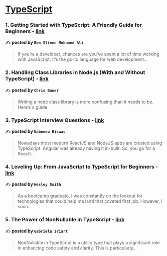 
<h1><a href=https://medium.com/tag/typescript-tips/recommended target="_blank" rel="noopener noreferrer">TypeScript</a></h1>
<h3>1. Getting Started with TypeScript: A Friendly Guide for Beginners - <a href="https://medium.com/@dslimen.15/getting-started-with-typescript-a-friendly-guide-for-beginners-009ab5556c0e" target="_blank" rel="noopener noreferrer">link</a></h3>

✍️ **posted by `Ben Slimen Mohamed Ali`**

<blockquote>If you’re a developer, chances are you’ve spent a lot of time working with JavaScript. It’s the go-to language for web development…</blockquote>

<h3>2. Handling Class Libraries in Node.js (With and Without TypeScript) - <a href="https://medium.com/better-programming/handling-class-libraries-in-node-js-with-and-without-typescript-39b73b2186b6" target="_blank" rel="noopener noreferrer">link</a></h3>

✍️ **posted by `Chris Bauer`**

<blockquote>Writing a node class library is more confusing than it needs to be. Here’s a guide</blockquote>

<h3>3. TypeScript Interview Questions - <a href="https://medium.com/@nabendu82/typescript-interview-questions-80d4bb1e9733" target="_blank" rel="noopener noreferrer">link</a></h3>

✍️ **posted by `Nabendu Biswas`**

<blockquote>Nowadays most modern ReactJS and NodeJS apps are created using TypeScript. Angular was already having it in-built. So, you go for a Reactt…</blockquote>

<h3>4. Leveling Up: From JavaScript to TypeScript for Beginners - <a href="https://medium.com/@wesmith314/a-beginners-guide-to-typescript-supercharge-your-javascript-af5489e52c91" target="_blank" rel="noopener noreferrer">link</a></h3>

✍️ **posted by `Wesley Smith`**

<blockquote>As a bootcamp graduate, I was constantly on the lookout for technologies that could help me land that coveted first job. However, I soon…</blockquote>

<h3>5. The Power of NonNullable<T> in TypeScript - <a href="https://medium.com/@gabrielairiart.gi/the-power-of-nonnullable-t-in-typescript-9cf156beb8da" target="_blank" rel="noopener noreferrer">link</a></h3>

✍️ **posted by `Gabriela Iriart`**

<blockquote>NonNullable<T> in TypeScript is a utility type that plays a significant role in enhancing code safety and clarity. This is particularly…</blockquote>

